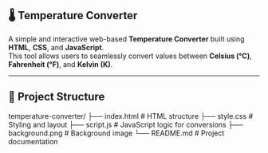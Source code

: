 ## 🌡️ Temperature Converter

A simple and interactive web-based **Temperature Converter** built using **HTML**, **CSS**, and **JavaScript**.  
This tool allows users to seamlessly convert values between **Celsius (°C)**, **Fahrenheit (°F)**, and **Kelvin (K)**.

---

## 📁 Project Structure

temperature-converter/
├── index.html # HTML structure
├── style.css # Styling and layout
├── script.js # JavaScript logic for conversions
├── background.png # Background image
└── README.md # Project documentation
